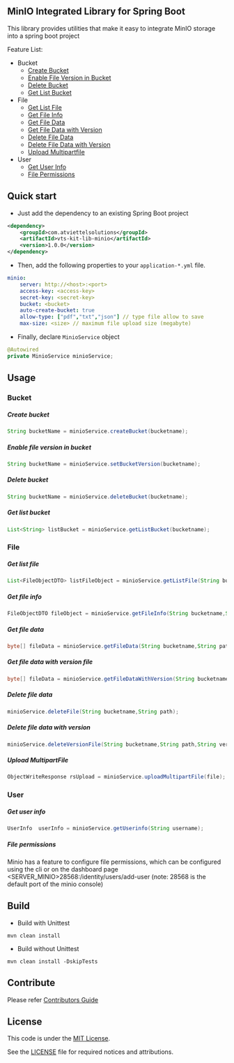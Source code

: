 MinIO Integrated Library for Spring Boot
-------
This library provides utilities that make it easy to integrate MinIO storage into a spring boot project

Feature List:
- Bucket
    * [Create Bucket](#create-bucket)
    * [Enable File Version in Bucket](#enable-file-version-in-bucket)
    * [Delete Bucket](#delete-bucket)
    * [Get List Bucket](#get-list-bucket)
- File
    * [Get List File](#get-list-file)
    * [Get File Info](#get-file-info)
    * [Get File Data](#get-file-data)
    * [Get File Data with Version](#get-file-data-with-version-file)
    * [Delete File Data](#delete-file-data)
    * [Delete File Data with Version](#delete-file-data-with-version)
    * [Upload Multipartfile](#upload-multipartfile)
- User
    * [Get User Info](#get-user-info)
    * [File Permissions](#file-permissions)
    
Quick start
-------
* Just add the dependency to an existing Spring Boot project
```xml
<dependency>
    <groupId>com.atviettelsolutions</groupId>
    <artifactId>vts-kit-lib-minio</artifactId>
    <version>1.0.0</version>
</dependency>
```

* Then, add the following properties to your `application-*.yml` file.
```yaml
minio:
    server: http://<host>:<port>
    access-key: <access-key>
    secret-key: <secret-key>
    bucket: <bucket>
    auto-create-bucket: true
    allow-type: ["pdf","txt","json"] // type file allow to save
    max-size: <size> // maximum file upload size (megabyte)
```

* Finally, declare `MinioService` object
```java
@Autowired
private MinioService minioService;
```

Usage
-------
### Bucket
##### Create bucket
```java
String bucketName = minioService.createBucket(bucketname);
```

##### Enable file version in bucket
```java
String bucketName = minioService.setBucketVersion(bucketname);
```

##### Delete bucket
```java
String bucketName = minioService.deleteBucket(bucketname);
```

##### Get list bucket
```java
List<String> listBucket = minioService.getListBucket(bucketname);
```

### File
##### Get list file
```java
List<FileObjectDTO> listFileObject = minioService.getListFile(String bucketname, @Nullable String path);
```
##### Get file info
```java
FileObjectDTO fileObject = minioService.getFileInfo(String bucketname,String path);
```
##### Get file data
```java
byte[] fileData = minioService.getFileData(String bucketname,String path);
```


##### Get file data with version file
```java
byte[] fileData = minioService.getFileDataWithVersion(String bucketname,String path,String version);
```
##### Delete file data
```java
minioService.deleteFile(String bucketname,String path);
```
##### Delete file data with version
```java
minioService.deleteVersionFile(String bucketname,String path,String versionid);
```
##### Upload MultipartFile
```java
ObjectWriteResponse rsUpload = minioService.uploadMultipartFile(file);
```
### User
##### Get user info
```java
UserInfo  userInfo = minioService.getUserinfo(String username);
```
##### File permissions
Minio has a feature to configure file permissions, which can be configured using the cli or on the dashboard page <SERVER_MINIO>28568:/identity/users/add-user (note: 28568 is the default port of the minio console)


Build
-------
* Build with Unittest
```shell script
mvn clean install
```

* Build without Unittest
```shell script
mvn clean install -DskipTests
```

Contribute
-------
Please refer [Contributors Guide](CONTRIBUTING.md)

License
-------
This code is under the [MIT License](https://opensource.org/licenses/MIT).

See the [LICENSE](LICENSE) file for required notices and attributions.
